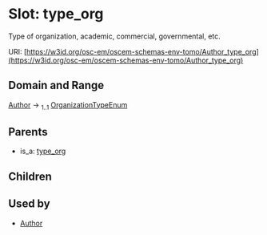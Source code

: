 
# Slot: type_org

Type of organization, academic, commercial, governmental, etc.

URI: [https://w3id.org/osc-em/oscem-schemas-env-tomo/Author_type_org](https://w3id.org/osc-em/oscem-schemas-env-tomo/Author_type_org)


## Domain and Range

[Author](Author.md) &#8594;  <sub>1..1</sub> [OrganizationTypeEnum](OrganizationTypeEnum.md)

## Parents

 *  is_a: [type_org](type_org.md)

## Children


## Used by

 * [Author](Author.md)

